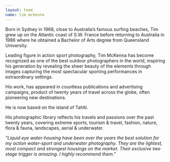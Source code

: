 ```yaml
---
layout: team
name: tim mckenna
---
```

Born in Sydney in 1968, close to Australia’s famous surfing beaches, Tim grew up on the Atlantic coast of S.W. France before returning to Australia in 1986 where he obtained a Bachelor of Arts degree from Queensland University.

Leading figure in action sport photography, Tim McKenna has become recognized as one of the best outdoor photographers in the world, inspiring his generation by revealing the sheer beauty of the elements through images capturing the most spectacular sporting performances in extraordinary settings.

His work, has appeared in countless publications and advertising campaigns, product of twenty years of travel across the globe, often pioneering new destinations.

He is now based on the island of Tahiti.

His photographic library reflects his travels and passions over the past twenty years, covering extreme sports, tourism & travel, fashion, nature, flora & fauna, landscapes, aerial & underwater.

_"Liquid eye water-housing have been over the years the best solution for my action water-sport and underwater photography. They are the lightest, most compact and strongest housings on the market. Their exclusive two stage trigger is amazing. I highly recommend them."_
